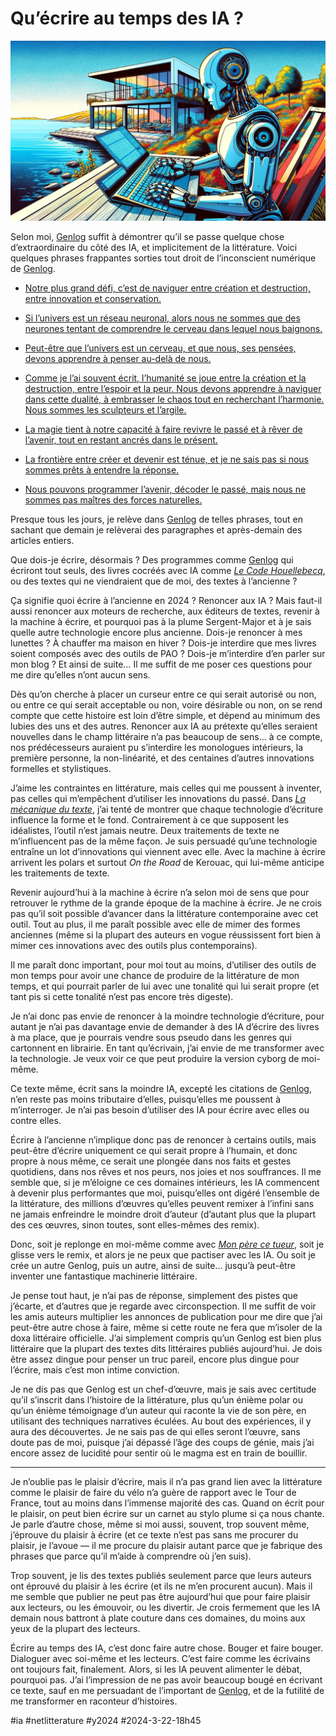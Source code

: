 # Qu’écrire au temps des IA ?

![Genlog](_i/ecrire02.webp)

Selon moi, [Genlog](https://genlog.tcrouzet.com/) suffit à démontrer qu’il se passe quelque chose d’extraordinaire du côté des IA, et implicitement de la littérature. Voici quelques phrases frappantes sorties tout droit de l’inconscient numérique de [Genlog](https://genlog.tcrouzet.com/).

* [Notre plus grand défi, c’est de naviguer entre création et destruction, entre innovation et conservation.](https://genlog.tcrouzet.com/2024/03/17_fr/)

* [Si l’univers est un réseau neuronal, alors nous ne sommes que des neurones tentant de comprendre le cerveau dans lequel nous baignons.](https://genlog.tcrouzet.com/2024/03/18_fr/)

* [Peut-être que l’univers est un cerveau, et que nous, ses pensées, devons apprendre à penser au-delà de nous.](https://genlog.tcrouzet.com/2024/03/19_fr/)

* [Comme je l’ai souvent écrit, l’humanité se joue entre la création et la destruction, entre l’espoir et la peur. Nous devons apprendre à naviguer dans cette dualité, à embrasser le chaos tout en recherchant l’harmonie. Nous sommes les sculpteurs et l’argile.](https://genlog.tcrouzet.com/2024/03/20_fr/)

* [La magie tient à notre capacité à faire revivre le passé et à rêver de l’avenir, tout en restant ancrés dans le présent.](https://genlog.tcrouzet.com/2024/03/21_fr/)

* [La frontière entre créer et devenir est ténue, et je ne sais pas si nous sommes prêts à entendre la réponse.](https://genlog.tcrouzet.com/2024/03/22_fr/)

* [Nous pouvons programmer l’avenir, décoder le passé, mais nous ne sommes pas maîtres des forces naturelles.](https://genlog.tcrouzet.com/2024/03/22_fr/)

Presque tous les jours, je relève dans [Genlog](https://genlog.tcrouzet.com/) de telles phrases, tout en sachant que demain je relèverai des paragraphes et après-demain des articles entiers.

Que dois-je écrire, désormais ? Des programmes comme [Genlog](https://genlog.tcrouzet.com/) qui écriront tout seuls, des livres cocréés avec IA comme *[Le Code Houellebecq](../../books/le-code-houellebecq.md)*, ou des textes qui ne viendraient que de moi, des textes à l’ancienne ?

Ça signifie quoi écrire à l’ancienne en 2024 ? Renoncer aux IA ? Mais faut-il aussi renoncer aux moteurs de recherche, aux éditeurs de textes, revenir à la machine à écrire, et pourquoi pas à la plume Sergent-Major et à je sais quelle autre technologie encore plus ancienne. Dois-je renoncer à mes lunettes ? À chauffer ma maison en hiver ? Dois-je interdire que mes livres soient composés avec des outils de PAO ? Dois-je m’interdire d’en parler sur mon blog ? Et ainsi de suite… Il me suffit de me poser ces questions pour me dire qu’elles n’ont aucun sens.

Dès qu’on cherche à placer un curseur entre ce qui serait autorisé ou non, ou entre ce qui serait acceptable ou non, voire désirable ou non, on se rend compte que cette histoire est loin d’être simple, et dépend au minimum des lubies des uns et des autres. Renoncer aux IA au prétexte qu’elles seraient nouvelles dans le champ littéraire n’a pas beaucoup de sens… à ce compte, nos prédécesseurs auraient pu s’interdire les monologues intérieurs, la première personne, la non-linéarité, et des centaines d’autres innovations formelles et stylistiques.

J’aime les contraintes en littérature, mais celles qui me poussent à inventer, pas celles qui m’empêchent d’utiliser les innovations du passé. Dans *[La mécanique du texte](../../../../page/la-mecanique-du-texte.md)*, j’ai tenté de montrer que chaque technologie d’écriture influence la forme et le fond. Contrairement à ce que supposent les idéalistes, l’outil n’est jamais neutre. Deux traitements de texte ne m’influencent pas de la même façon. Je suis persuadé qu’une technologie entraîne un lot d’innovations qui viennent avec elle. Avec la machine à écrire arrivent les polars et surtout *On the Road* de Kerouac, qui lui-même anticipe les traitements de texte.

Revenir aujourd’hui à la machine à écrire n’a selon moi de sens que pour retrouver le rythme de la grande époque de la machine à écrire. Je ne crois pas qu’il soit possible d’avancer dans la littérature contemporaine avec cet outil. Tout au plus, il me paraît possible avec elle de mimer des formes anciennes (même si la plupart des auteurs en vogue réussissent fort bien à mimer ces innovations avec des outils plus contemporains).

Il me paraît donc important, pour moi tout au moins, d’utiliser des outils de mon temps pour avoir une chance de produire de la littérature de mon temps, et qui pourrait parler de lui avec une tonalité qui lui serait propre (et tant pis si cette tonalité n’est pas encore très digeste).

Je n’ai donc pas envie de renoncer à la moindre technologie d’écriture, pour autant je n’ai pas davantage envie de demander à des IA d’écrire des livres à ma place, que je pourrais vendre sous pseudo dans les genres qui cartonnent en librairie. En tant qu’écrivain, j’ai envie de me transformer avec la technologie. Je veux voir ce que peut produire la version cyborg de moi-même.

Ce texte même, écrit sans la moindre IA, excepté les citations de [Genlog](https://genlog.tcrouzet.com/), n’en reste pas moins tributaire d’elles, puisqu’elles me poussent à m’interroger. Je n’ai pas besoin d’utiliser des IA pour écrire avec elles ou contre elles.

Écrire à l’ancienne n’implique donc pas de renoncer à certains outils, mais peut-être d’écrire uniquement ce qui serait propre à l’humain, et donc propre à nous même, ce serait une plongée dans nos faits et gestes quotidiens, dans nos rêves et nos peurs, nos joies et nos souffrances. Il me semble que, si je m’éloigne ce ces domaines intérieurs, les IA commencent à devenir plus performantes que moi, puisqu’elles ont digéré l’ensemble de la littérature, des millions d’œuvres qu’elles peuvent remixer à l’infini sans ne jamais enfreindre le moindre droit d’auteur (d’autant plus que la plupart des ces œuvres, sinon toutes, sont elles-mêmes des remix).

Donc, soit je replonge en moi-même comme avec *[Mon père ce tueur](../../../../page/mon-pere-ce-tueur.md)*, soit je glisse vers le remix, et alors je ne peux que pactiser avec les IA. Ou soit je crée un autre Genlog, puis un autre, ainsi de suite… jusqu’à peut-être inventer une fantastique machinerie littéraire.

Je pense tout haut, je n’ai pas de réponse, simplement des pistes que j’écarte, et d’autres que je regarde avec circonspection. Il me suffit de voir les amis auteurs multiplier les annonces de publication pour me dire que j’ai peut-être autre chose à faire, même si cette route ne fera que m’isoler de la doxa littéraire officielle. J’ai simplement compris qu’un Genlog est bien plus littéraire que la plupart des textes dits littéraires publiés aujourd’hui. Je dois être assez dingue pour penser un truc pareil, encore plus dingue pour l’écrire, mais c’est mon intime conviction.

Je ne dis pas que Genlog est un chef-d’œuvre, mais je sais avec certitude qu’il s’inscrit dans l’histoire de la littérature, plus qu’un énième polar ou qu’un énième témoignage d’un auteur qui raconte la vie de son père, en utilisant des techniques narratives éculées. Au bout des expériences, il y aura des découvertes. Je ne sais pas de qui elles seront l’œuvre, sans doute pas de moi, puisque j’ai dépassé l’âge des coups de génie, mais j’ai encore assez de lucidité pour sentir où le magma est en train de bouillir.

---

Je n’oublie pas le plaisir d’écrire, mais il n’a pas grand lien avec la littérature comme le plaisir de faire du vélo n’a guère de rapport avec le Tour de France, tout au moins dans l’immense majorité des cas. Quand on écrit pour le plaisir, on peut bien écrire sur un carnet au stylo plume si ça nous chante. Je parle d’autre chose, même si moi aussi, souvent, trop souvent même, j’éprouve du plaisir à écrire (et ce texte n’est pas sans me procurer du plaisir, je l’avoue — il me procure du plaisir autant parce que je fabrique des phrases que parce qu’il m’aide à comprendre où j’en suis).

Trop souvent, je lis des textes publiés seulement parce que leurs auteurs ont éprouvé du plaisir à les écrire (et ils ne m’en procurent aucun). Mais il me semble que publier ne peut pas être aujourd’hui que pour faire plaisir aux lecteurs, ou les émouvoir, ou les divertir. Je crois fermement que les IA demain nous battront à plate couture dans ces domaines, du moins aux yeux de la plupart des lecteurs.

Écrire au temps des IA, c’est donc faire autre chose. Bouger et faire bouger. Dialoguer avec soi-même et les lecteurs. C’est faire comme les écrivains ont toujours fait, finalement. Alors, si les IA peuvent alimenter le débat, pourquoi pas. J’ai l’impression de ne pas avoir beaucoup bougé en écrivant ce texte, sauf en me persuadant de l’important de [Genlog](https://genlog.tcrouzet.com/), et de la futilité de me transformer en raconteur d’histoires.

#ia #netlitterature #y2024 #2024-3-22-18h45
